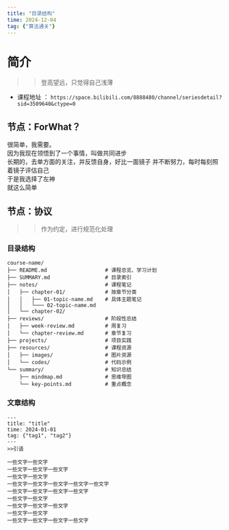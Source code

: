 ```yaml
---
title: "目录结构"
time: 2024-12-04
tag: {"算法通关"}
---
```

# 简介
>> 登高望远，只觉得自己浅薄
- 课程地址 ： `https://space.bilibili.com/8888480/channel/seriesdetail?sid=3509640&ctype=0`
## 节点：ForWhat？
很简单，我需要。  
因为我现在领悟到了一个事情，叫做共同进步  
长期的，去单方面的关注，并反馈自身，好比一面镜子
并不断努力，每时每刻照着镜子评估自己  
于是我选择了左神  
就这么简单  
## 节点：协议
>> 作为约定，进行规范化处理
### 目录结构
```
course-name/
├── README.md                   # 课程总览、学习计划
├── SUMMARY.md                  # 目录索引
├── notes/                      # 课程笔记
│   ├── chapter-01/             # 按章节分类
│   │   ├── 01-topic-name.md    # 具体主题笔记
│   │   └─── 02-topic-name.md
│   └── chapter-02/
├── reviews/                    # 阶段性总结
│   ├── week-review.md          # 周复习
│   └── chapter-review.md       # 章节复习
├── projects/                   # 项目实践
├── resources/                  # 课程资源
│   ├── images/                 # 图片资源
│   └── codes/                  # 代码示例
└── summary/                    # 知识总结
    ├── mindmap.md              # 思维导图
    └── key-points.md           # 重点概念
```
### 文章结构
```
---
title: "title"
time: 2024-01-01
tag: {"tag1", "tag2"}
---
>>引语

一些文字一些文字
一些文字一些文字一些文字
一些文字一些文字
一些文字一些文字一些文字一些文字一些文字
一些文字一些文字一些文字一些文字
一些文字一些文字
一些文字一些文字一些文字
一些文字一些文字
一些文字一些文字一些文字一些文字
```